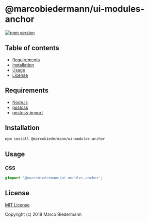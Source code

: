 # @marcobiedermann/ui-modules-anchor

[![npm version](https://badge.fury.io/js/%40marcobiedermann%2Fui-modules-anchor.svg)](https://badge.fury.io/js/%40marcobiedermann%2Fui-modules-anchor)

## Table of contents

- [Requirements](#requirements)
- [Installation](#installation)
- [Usage](#usage)
- [License](#license)

## Requirements

- [Node.js](https://nodejs.org)
- [postcss](https://github.com/postcss/postcss)
- [postcss-import](https://github.com/postcss/postcss-import)

## Installation

```sh
npm install @marcobiedermann/ui-modules-anchor
```

## Usage

### CSS

```css
@import '@marcobiedermann/ui-modules-anchor';
```

## License

[MIT License](../../LICENSE)

Copyright (c) 2018 Marco Biedermann
